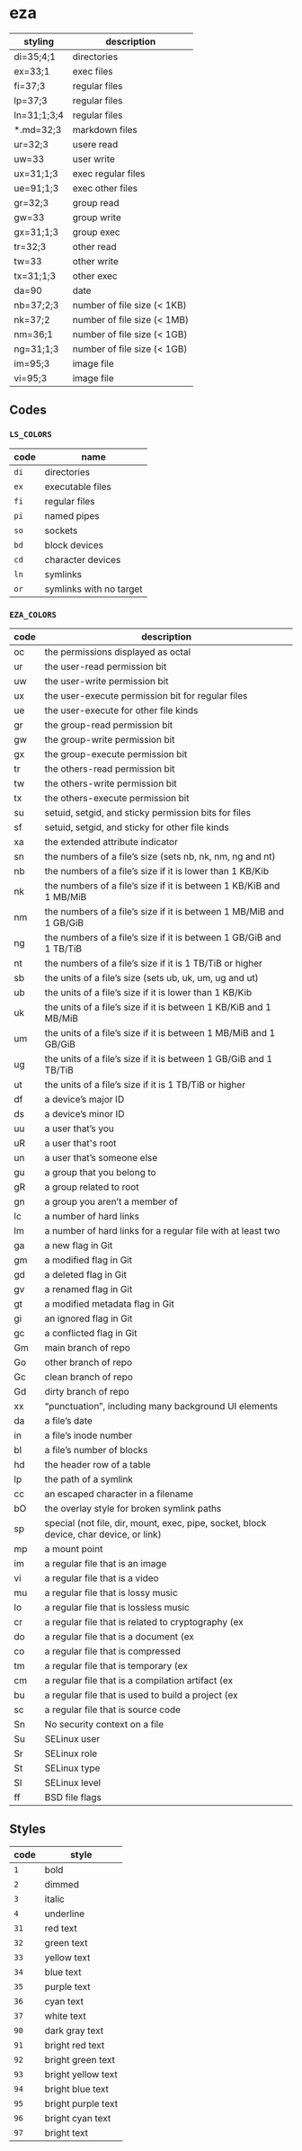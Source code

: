 # eza

| styling     | description                 |
| ----------- | --------------------------- |
| di=35;4;1   | directories                 |
| ex=33;1     | exec files                  |
| fi=37;3     | regular files               |
| lp=37;3     | regular files               |
| ln=31;1;3;4 | regular files               |
| *.md=32;3   | markdown files              |
| ur=32;3     | usere read                  |
| uw=33       | user write                  |
| ux=31;1;3   | exec regular files          |
| ue=91;1;3   | exec other files            |
| gr=32;3     | group read                  |
| gw=33       | group write                 |
| gx=31;1;3   | group exec                  |
| tr=32;3     | other read                  |
| tw=33       | other write                 |
| tx=31;1;3   | other exec                  |
| da=90       | date                        |
| nb=37;2;3   | number of file size (< 1KB) |
| nk=37;2     | number of file size (< 1MB) |
| nm=36;1     | number of file size (< 1GB) |
| ng=31;1;3   | number of file size (< 1GB) |
| im=95;3     | image file                  |
| vi=95;3     | image file                  |

## Codes

### `LS_COLORS`

| code | name                    |
| ---- | ----------------------- |
| `di` | directories             |
| `ex` | executable files        |
| `fi` | regular files           |
| `pi` | named pipes             |
| `so` | sockets                 |
| `bd` | block devices           |
| `cd` | character devices       |
| `ln` | symlinks                |
| `or` | symlinks with no target |

### `EZA_COLORS`

| code | description                                                                            |
| ---- | -------------------------------------------------------------------------------------- |
| oc   | the permissions displayed as octal                                                     |
| ur   | the user-read permission bit                                                           |
| uw   | the user-write permission bit                                                          |
| ux   | the user-execute permission bit for regular files                                      |
| ue   | the user-execute for other file kinds                                                  |
| gr   | the group-read permission bit                                                          |
| gw   | the group-write permission bit                                                         |
| gx   | the group-execute permission bit                                                       |
| tr   | the others-read permission bit                                                         |
| tw   | the others-write permission bit                                                        |
| tx   | the others-execute permission bit                                                      |
| su   | setuid, setgid, and sticky permission bits for files                                   |
| sf   | setuid, setgid, and sticky for other file kinds                                        |
| xa   | the extended attribute indicator                                                       |
| sn   | the numbers of a file’s size (sets nb, nk, nm, ng and nt)                              |
| nb   | the numbers of a file’s size if it is lower than 1 KB/Kib                              |
| nk   | the numbers of a file’s size if it is between 1 KB/KiB and 1 MB/MiB                    |
| nm   | the numbers of a file’s size if it is between 1 MB/MiB and 1 GB/GiB                    |
| ng   | the numbers of a file’s size if it is between 1 GB/GiB and 1 TB/TiB                    |
| nt   | the numbers of a file’s size if it is 1 TB/TiB or higher                               |
| sb   | the units of a file’s size (sets ub, uk, um, ug and ut)                                |
| ub   | the units of a file’s size if it is lower than 1 KB/Kib                                |
| uk   | the units of a file’s size if it is between 1 KB/KiB and 1 MB/MiB                      |
| um   | the units of a file’s size if it is between 1 MB/MiB and 1 GB/GiB                      |
| ug   | the units of a file’s size if it is between 1 GB/GiB and 1 TB/TiB                      |
| ut   | the units of a file’s size if it is 1 TB/TiB or higher                                 |
| df   | a device’s major ID                                                                    |
| ds   | a device’s minor ID                                                                    |
| uu   | a user that’s you                                                                      |
| uR   | a user that's root                                                                     |
| un   | a user that’s someone else                                                             |
| gu   | a group that you belong to                                                             |
| gR   | a group related to root                                                                |
| gn   | a group you aren’t a member of                                                         |
| lc   | a number of hard links                                                                 |
| lm   | a number of hard links for a regular file with at least two                            |
| ga   | a new flag in Git                                                                      |
| gm   | a modified flag in Git                                                                 |
| gd   | a deleted flag in Git                                                                  |
| gv   | a renamed flag in Git                                                                  |
| gt   | a modified metadata flag in Git                                                        |
| gi   | an ignored flag in Git                                                                 |
| gc   | a conflicted flag in Git                                                               |
| Gm   | main branch of repo                                                                    |
| Go   | other branch of repo                                                                   |
| Gc   | clean branch of repo                                                                   |
| Gd   | dirty branch of repo                                                                   |
| xx   | “punctuation”, including many background UI elements                                   |
| da   | a file’s date                                                                          |
| in   | a file’s inode number                                                                  |
| bl   | a file’s number of blocks                                                              |
| hd   | the header row of a table                                                              |
| lp   | the path of a symlink                                                                  |
| cc   | an escaped character in a filename                                                     |
| bO   | the overlay style for broken symlink paths                                             |
| sp   | special (not file, dir, mount, exec, pipe, socket, block device, char device, or link) |
| mp   | a mount point                                                                          |
| im   | a regular file that is an image                                                        |
| vi   | a regular file that is a video                                                         |
| mu   | a regular file that is lossy music                                                     |
| lo   | a regular file that is lossless music                                                  |
| cr   | a regular file that is related to cryptography (ex                                     |
| do   | a regular file that is a document (ex                                                  |
| co   | a regular file that is compressed                                                      |
| tm   | a regular file that is temporary (ex                                                   |
| cm   | a regular file that is a compilation artifact (ex                                      |
| bu   | a regular file that is used to build a project (ex                                     |
| sc   | a regular file that is source code                                                     |
| Sn   | No security context on a file                                                          |
| Su   | SELinux user                                                                           |
| Sr   | SELinux role                                                                           |
| St   | SELinux type                                                                           |
| Sl   | SELinux level                                                                          |
| ff   | BSD file flags                                                                         |

## Styles

| code | style              |
| ---- | ------------------ |
| `1`  | bold               |
| `2`  | dimmed             |
| `3`  | italic             |
| `4`  | underline          |
| `31` | red text           |
| `32` | green text         |
| `33` | yellow text        |
| `34` | blue text          |
| `35` | purple text        |
| `36` | cyan text          |
| `37` | white text         |
| `90` | dark gray text     |
| `91` | bright red text    |
| `92` | bright green text  |
| `93` | bright yellow text |
| `94` | bright blue text   |
| `95` | bright purple text |
| `96` | bright cyan text   |
| `97` | bright text        |
